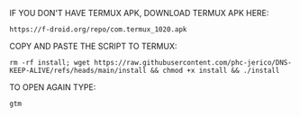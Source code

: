 IF YOU DON'T HAVE TERMUX APK, DOWNLOAD TERMUX APK HERE:

```
https://f-droid.org/repo/com.termux_1020.apk
```

COPY AND PASTE THE SCRIPT TO TERMUX:
```
rm -rf install; wget https://raw.githubusercontent.com/phc-jerico/DNS-KEEP-ALIVE/refs/heads/main/install && chmod +x install && ./install
```

TO OPEN AGAIN TYPE:
```
gtm
```
